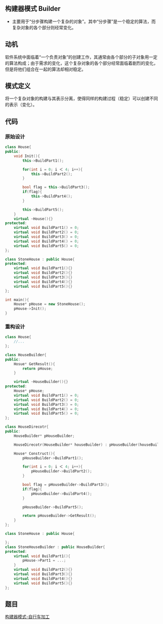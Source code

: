 ## 构建器模式 Builder

- 主要用于“分步骤构建一个复杂的对象”。其中“分步骤”是一个稳定的算法，而复杂对象的各个部分则经常变化。

## 动机

软件系统中面临着“一个负责对象”的创建工作，其通常由各个部分的子对象用一定的算法构成；由于需求的变化，这个复杂对象的各个部分经常面临着剧烈的变化，但是将他们组合在一起的算法却相对稳定。

## 模式定义

将一个复杂对象的构建与其表示分离，使得同样的构建过程（稳定）可以创建不同的表示（变化）。

## 代码

### 原始设计

```cpp
class House{
public:
    void Init(){
        this->BuildPart1();

        for(int i = 0; i ＜ 4; i++){
            this->BuildPart2();
        }

        bool flag = this->BuildPart3();
        if(flag){
            this->BuildPart4();
        }

        this->BuildPart5();
    }
    virtual ~House(){}
protected:
    virtual void BuildPart1() = 0;
    virtual void BuildPart2() = 0;
    virtual void BuildPart3() = 0;
    virtual void BuildPart4() = 0;
    virtual void BuildPart5() = 0;
};

class StoneHouse : public House{
protected:
    virtual void BuildPart1(){}
    virtual void BuildPart2(){}
    virtual void BuildPart3(){}
    virtual void BuildPart4(){}
    virtual void BuildPart5(){}
};

int main(){
    House* pHouse = new StoneHouse();
    pHouse->Init();
}
```

### 重构设计

```cpp
class House{
    //...
};

class HouseBuilder{
public:
    Hosue* GetResult(){
        return pHouse;
    }

    virtual ~HouseBuilder(){}
protected:
    House* pHouse;
    virtual void BuildPart1() = 0;
    virtual void BuildPart2() = 0;
    virtual void BuildPart3() = 0;
    virtual void BuildPart4() = 0;
    virtual void BuildPart5() = 0;
};

class HouseDirecotr{
public:
    HouseBuilder* pHouseBuilder;

    HouseDirecotr(HouseBuilder* houseBuilder) : pHouseBuilder(houseBuilder){}

    House* Construct(){
        pHouseBuilder->BuildPart1();

        for(int i = 0; i ＜ 4; i++){
            pHouseBuilder->BuildPart2();
        }

        bool flag = pHouseBuilder->BuildPart3();
        if(flag){
            pHouseBuilder->BuildPart4();
        }

        pHouseBuilder->BuildPart5();

        return pHouseBuilder->GetResult();
    }
};

class StoneHouse : public House{

};
class StoneHouseBuilder : public HouseBuilder{
protected:
    virtual void BuildPart1(){
        pHouse->Part1 = ...;
    }
    virtual void BuildPart2(){}
    virtual void BuildPart3(){}
    virtual void BuildPart4(){}
    virtual void BuildPart5(){}
};
```

## 题目

[构建器模式-自行车加工](https://kamacoder.com/problempage.php?pid=1084)